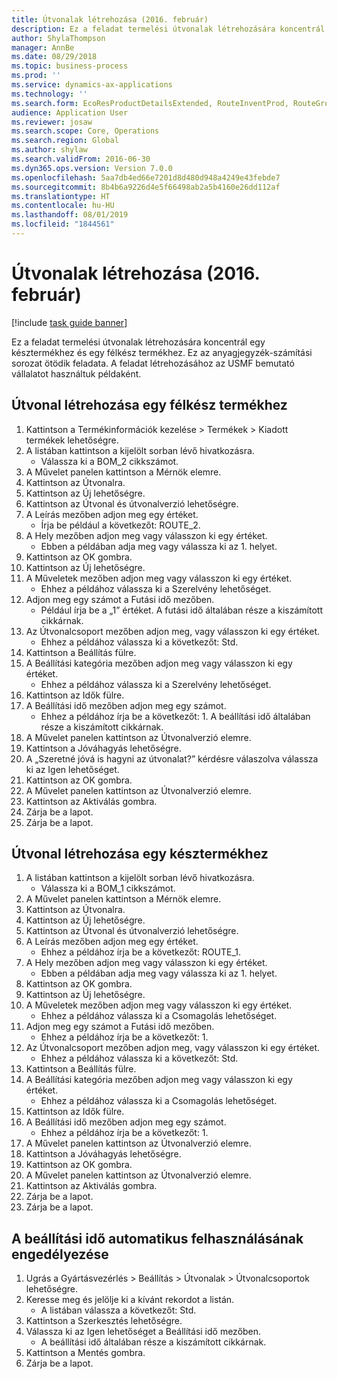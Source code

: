 ```yaml
---
title: Útvonalak létrehozása (2016. február)
description: Ez a feladat termelési útvonalak létrehozására koncentrál egy késztermékhez és egy félkész termékhez.
author: ShylaThompson
manager: AnnBe
ms.date: 08/29/2018
ms.topic: business-process
ms.prod: ''
ms.service: dynamics-ax-applications
ms.technology: ''
ms.search.form: EcoResProductDetailsExtended, RouteInventProd, RouteGroup
audience: Application User
ms.reviewer: josaw
ms.search.scope: Core, Operations
ms.search.region: Global
ms.author: shylaw
ms.search.validFrom: 2016-06-30
ms.dyn365.ops.version: Version 7.0.0
ms.openlocfilehash: 5aa7db4ed66e7201d8d480d948a4249e43febde7
ms.sourcegitcommit: 8b4b6a9226d4e5f66498ab2a5b4160e26dd112af
ms.translationtype: HT
ms.contentlocale: hu-HU
ms.lasthandoff: 08/01/2019
ms.locfileid: "1844561"
---
```

# <a name="create-routes-february-2016"></a>Útvonalak létrehozása (2016. február)

[!include [task guide banner](../../includes/task-guide-banner.md)]

Ez a feladat termelési útvonalak létrehozására koncentrál egy késztermékhez és egy félkész termékhez. Ez az anyagjegyzék-számítási sorozat ötödik feladata. A feladat létrehozásához az USMF bemutató vállalatot használtuk példaként.


## <a name="create-a-route-for-a-semi-finished-product"></a>Útvonal létrehozása egy félkész termékhez
1. Kattintson a Termékinformációk kezelése > Termékek > Kiadott termékek lehetőségre.
2. A listában kattintson a kijelölt sorban lévő hivatkozásra.
    * Válassza ki a BOM_2 cikkszámot.  
3. A Művelet panelen kattintson a Mérnök elemre.
4. Kattintson az Útvonalra.
5. Kattintson az Új lehetőségre.
6. Kattintson az Útvonal és útvonalverzió lehetőségre.
7. A Leírás mezőben adjon meg egy értéket.
    * Írja be például a következőt: ROUTE_2.  
8. A Hely mezőben adjon meg vagy válasszon ki egy értéket.
    * Ebben a példában adja meg vagy válassza ki az 1. helyet.  
9. Kattintson az OK gombra.
10. Kattintson az Új lehetőségre.
11. A Műveletek mezőben adjon meg vagy válasszon ki egy értéket.
    * Ehhez a példához válassza ki a Szerelvény lehetőséget.  
12. Adjon meg egy számot a Futási idő mezőben.
    * Például írja be a „1” értéket. A futási idő általában része a kiszámított cikkárnak.  
13. Az Útvonalcsoport mezőben adjon meg, vagy válasszon ki egy értéket.
    * Ehhez a példához válassza ki a következőt: Std.  
14. Kattintson a Beállítás fülre.
15. A Beállítási kategória mezőben adjon meg vagy válasszon ki egy értéket.
    * Ehhez a példához válassza ki a Szerelvény lehetőséget.  
16. Kattintson az Idők fülre.
17. A Beállítási idő mezőben adjon meg egy számot.
    * Ehhez a példához írja be a következőt: 1. A beállítási idő általában része a kiszámított cikkárnak.  
18. A Művelet panelen kattintson az Útvonalverzió elemre.
19. Kattintson a Jóváhagyás lehetőségre.
20. A „Szeretné jóvá is hagyni az útvonalat?” kérdésre válaszolva válassza ki az Igen lehetőséget.
21. Kattintson az OK gombra.
22. A Művelet panelen kattintson az Útvonalverzió elemre.
23. Kattintson az Aktiválás gombra.
24. Zárja be a lapot.
25. Zárja be a lapot.

## <a name="create-a-route-for-a-finished-product"></a>Útvonal létrehozása egy késztermékhez
1. A listában kattintson a kijelölt sorban lévő hivatkozásra.
    * Válassza ki a BOM_1 cikkszámot.  
2. A Művelet panelen kattintson a Mérnök elemre.
3. Kattintson az Útvonalra.
4. Kattintson az Új lehetőségre.
5. Kattintson az Útvonal és útvonalverzió lehetőségre.
6. A Leírás mezőben adjon meg egy értéket.
    * Ehhez a példához írja be a következőt: ROUTE_1.  
7. A Hely mezőben adjon meg vagy válasszon ki egy értéket.
    * Ebben a példában adja meg vagy válassza ki az 1. helyet.  
8. Kattintson az OK gombra.
9. Kattintson az Új lehetőségre.
10. A Műveletek mezőben adjon meg vagy válasszon ki egy értéket.
    * Ehhez a példához válassza ki a Csomagolás lehetőséget.  
11. Adjon meg egy számot a Futási idő mezőben.
    * Ehhez a példához írja be a következőt: 1.  
12. Az Útvonalcsoport mezőben adjon meg, vagy válasszon ki egy értéket.
    * Ehhez a példához válassza ki a következőt: Std.  
13. Kattintson a Beállítás fülre.
14. A Beállítási kategória mezőben adjon meg vagy válasszon ki egy értéket.
    * Ehhez a példához válassza ki a Csomagolás lehetőséget.  
15. Kattintson az Idők fülre.
16. A Beállítási idő mezőben adjon meg egy számot.
    * Ehhez a példához írja be a következőt: 1.  
17. A Művelet panelen kattintson az Útvonalverzió elemre.
18. Kattintson a Jóváhagyás lehetőségre.
19. Kattintson az OK gombra.
20. A Művelet panelen kattintson az Útvonalverzió elemre.
21. Kattintson az Aktiválás gombra.
22. Zárja be a lapot.
23. Zárja be a lapot.

## <a name="enable-automatic-consumption-of-setup-time"></a>A beállítási idő automatikus felhasználásának engedélyezése
1. Ugrás a Gyártásvezérlés > Beállítás > Útvonalak > Útvonalcsoportok lehetőségre.
2. Keresse meg és jelölje ki a kívánt rekordot a listán.
    * A listában válassza a következőt: Std.  
3. Kattintson a Szerkesztés lehetőségre.
4. Válassza ki az Igen lehetőséget a Beállítási idő mezőben.
    * A beállítási idő általában része a kiszámított cikkárnak.  
5. Kattintson a Mentés gombra.
6. Zárja be a lapot.

